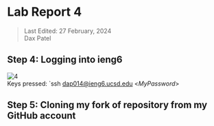 # Lab Report 4
> Last Edited: 27 February, 2024  
> Dax Patel

## Step 4: Logging into ieng6  

![4](https://github.com/daxpatel5/cse15l-lab-reports/assets/83134389/01902755-fa2d-41b3-9876-1a03dd0fa4af)  
Keys pressed: `ssh dap014@ieng6.ucsd.edu <enter> <*MyPassword*>  

## Step 5: Cloning my fork of repository from my GitHub account  


